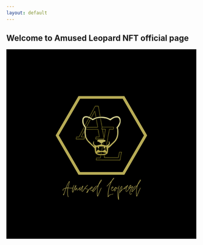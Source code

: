 ```yaml
---
layout: default
---
```


## Welcome to Amused Leopard NFT official page

![al_icon](images/AmusedLeopardIcon.png)